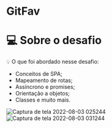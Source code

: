 # GitFav

# 💻 Sobre o desafio

💡 O que foi abordado nesse desafio:

- Conceitos de SPA;
- Mapeamento de rotas;
- Assíncrono e promises;
- Orientação a objetos;
- Classes e muito mais.

![Captura de tela 2022-08-03 025244](https://user-images.githubusercontent.com/92001139/182536918-a1d791a3-3fc4-47e0-8b07-33147e9fdc0c.png)
![Captura de tela 2022-08-03 031244](https://user-images.githubusercontent.com/92001139/182536932-c4ed1a61-3fff-4221-85d9-83c635a266dd.png)
